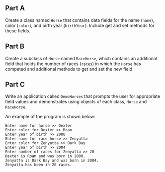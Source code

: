 ## Part A
Create a class named `Horse` that contains data fields for the name (`name`), color (`color`), and birth year (`birthYear`). Include get and set methods for these fields.


## Part B
Create a subclass of `Horse` named `RaceHorse`, which contains an additional field that holds the number of races (`races`) in which the `Horse` has competed and additional methods to get and set the new field. 

## Part C
Write an application called `DemoHorses` that prompts the user for appropriate field values and demonstrates using objects of each class, `Horse` and `RaceHorse`. 

An example of the program is shown below:

```
Enter name for horse >> Dexter
Enter color for Dexter >> Roan
Enter year of birth >> 2000
Enter name for race horse >> Zenyatta
Enter color for Zenyatta >> Dark Bay
Enter year of birth >> 2004
Enter number of races for Zenyatta >> 20
Dexter is Roan and was born in 2000.
Zenyatta is Dark Bay and was born in 2004.
Zenyatta has been in 20 races.
```

